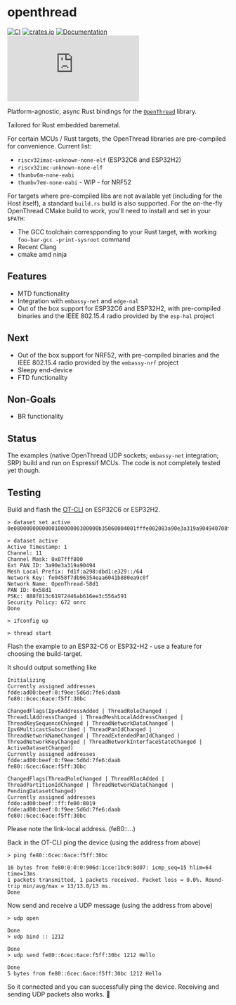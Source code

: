 # openthread

[![CI](https://github.com/ivmarkov/esp-openthread/actions/workflows/ci.yml/badge.svg)](https://github.com/ivmarkov/esp-openthread/actions/workflows/ci.yml)
[![crates.io](https://img.shields.io/crates/v/esp-openthread.svg)](https://crates.io/crates/esp-openthread)
[![Documentation](https://img.shields.io/badge/docs-esp--rs-brightgreen)](https://ivmarkov.github.io/ivmarkov/esp-openthread/index.html)
[![Matrix](https://img.shields.io/matrix/ivmarkov:matrix.org?label=join%20matrix&color=BEC5C9&logo=matrix)](https://matrix.to/#/#esp-rs:matrix.org)

Platform-agnostic, async Rust bindings for the [`OpenThread`](https://openthread.io/) library.

Tailored for Rust embedded baremetal.

For certain MCUs / Rust targets, the OpenThread libraries are pre-compiled for convenience.
Current list:
- `riscv32imac-unknown-none-elf` (ESP32C6 and ESP32H2)
- `riscv32imc-unknown-none-elf`
- `thumbv6m-none-eabi`
- `thumbv7em-none-eabi` - WIP - for NRF52

For targets where pre-compiled libs are not available yet (including for the Host itself), a standard `build.rs` build is also supported.
For the on-the-fly OpenThread CMake build to work, you'll need to install and set in your `$PATH`:
- The GCC toolchain correspponding to your Rust target, with working `foo-bar-gcc -print-sysroot` command
- Recent Clang
- cmake amd ninja

## Features

- MTD functionality
- Integration with `embassy-net` and `edge-nal`
- Out of the box support for ESP32C6 and ESP32H2, with pre-compiled binaries and the IEEE 802.15.4 radio provided by the `esp-hal` project

## Next

- Out of the box support for NRF52, with pre-compiled binaries and the IEEE 802.15.4 radio provided by the `embassy-nrf` project
- Sleepy end-device
- FTD functionality

## Non-Goals

- BR functionality

## Status

The examples (native OpenThread UDP sockets; `embassy-net` integration; SRP) build and run on Espressif MCUs.
The code is not completely tested yet though.

## Testing

Build and flash the [OT-CLI](https://github.com/espressif/esp-idf/tree/master/examples/openthread/ot_cli) on ESP32C6 or ESP32H2.

```
> dataset set active 0e080000000000010000000300000b35060004001fffe002083a90e3a319a904940708fd1fa298dbd1e3290510fe0458f7db96354eaa6041b880ea9c0f030f4f70656e5468726561642d35386431010258d10410888f813c61972446ab616ee3c556a5910c0402a0f7f8

> dataset active
Active Timestamp: 1
Channel: 11
Channel Mask: 0x07fff800
Ext PAN ID: 3a90e3a319a90494
Mesh Local Prefix: fd1f:a298:dbd1:e329::/64
Network Key: fe0458f7db96354eaa6041b880ea9c0f
Network Name: OpenThread-58d1
PAN ID: 0x58d1
PSKc: 888f813c61972446ab616ee3c556a591
Security Policy: 672 onrc
Done

> ifconfig up

> thread start

```

Flash the example to an ESP32-C6 or ESP32-H2 - use a feature for choosing the build-target.

It should output something like
```
Initializing
Currently assigned addresses
fdde:ad00:beef:0:f9ee:5d6d:7fe6:daab
fe80::6cec:6ace:f5ff:30bc

ChangedFlags(Ipv6AddressAdded | ThreadRoleChanged | ThreadLlAddressChanged | ThreadMeshLocalAddressChanged | ThreadKeySequenceChanged | ThreadNetworkDataChanged | Ipv6MulticastSubscribed | ThreadPanIdChanged | ThreadNetworkNameChanged | ThreadExtendedPanIdChanged | ThreadNetworkKeyChanged | ThreadNetworkInterfaceStateChanged | ActiveDatasetChanged)
Currently assigned addresses
fdde:ad00:beef:0:f9ee:5d6d:7fe6:daab
fe80::6cec:6ace:f5ff:30bc

ChangedFlags(ThreadRoleChanged | ThreadRlocAdded | ThreadPartitionIdChanged | ThreadNetworkDataChanged | PendingDatasetChanged)
Currently assigned addresses
fdde:ad00:beef::ff:fe00:8019
fdde:ad00:beef:0:f9ee:5d6d:7fe6:daab
fe80::6cec:6ace:f5ff:30bc
```

Please note the link-local address. (fe80::...)

Back in the OT-CLI ping the device (using the address from above)
```
> ping fe80::6cec:6ace:f5ff:30bc

16 bytes from fe80:0:0:0:906d:1cce:1bc9:8d07: icmp_seq=15 hlim=64 time=13ms
1 packets transmitted, 1 packets received. Packet loss = 0.0%. Round-trip min/avg/max = 13/13.0/13 ms.
Done
```

Now send and receive a UDP message (using the address from above)
```
> udp open

Done
> udp bind :: 1212

Done
> udp send fe80::6cec:6ace:f5ff:30bc 1212 Hello

Done
5 bytes from fe80::6cec:6ace:f5ff:30bc 1212 Hello
```

So it connected and you can successfully ping the device. Receiving and sending UDP packets also works. 🎉
